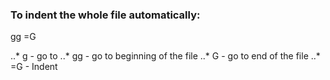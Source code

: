 ### To indent the whole file automatically:
gg
=G

..* g - go to
..* gg - go to beginning of the file
..* G - go to end of the file
..* =G - Indent